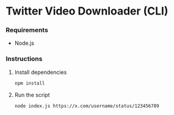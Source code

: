 # Twitter Video Downloader (CLI)

### Requirements
- Node.js

### Instructions
1. Install dependencies
   ```bash
   npm install
   ```

2. Run the script
   ```bash
   node index.js https://x.com/username/status/123456789
   ```